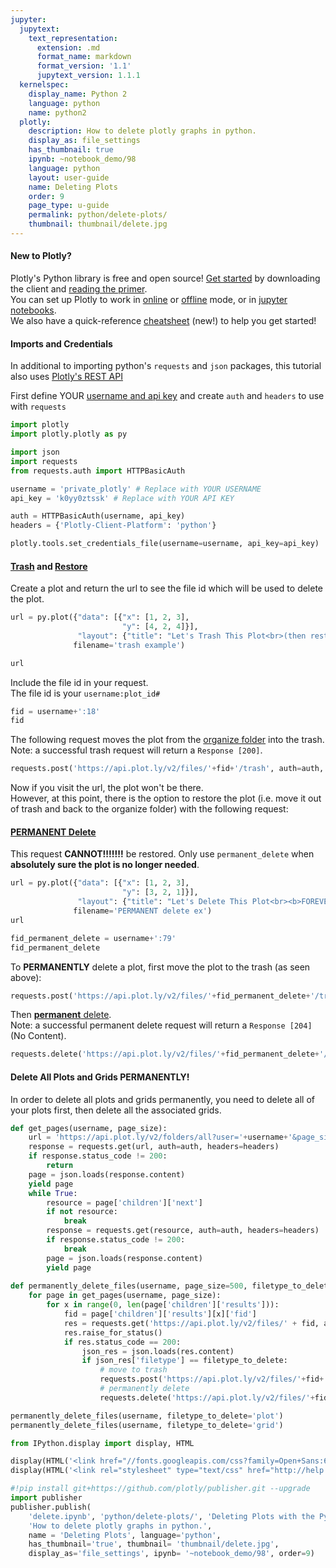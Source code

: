 ```yaml
---
jupyter:
  jupytext:
    text_representation:
      extension: .md
      format_name: markdown
      format_version: '1.1'
      jupytext_version: 1.1.1
  kernelspec:
    display_name: Python 2
    language: python
    name: python2
  plotly:
    description: How to delete plotly graphs in python.
    display_as: file_settings
    has_thumbnail: true
    ipynb: ~notebook_demo/98
    language: python
    layout: user-guide
    name: Deleting Plots
    order: 9
    page_type: u-guide
    permalink: python/delete-plots/
    thumbnail: thumbnail/delete.jpg
---
```


#### New to Plotly?
Plotly's Python library is free and open source! [Get started](https://plot.ly/python/getting-started/) by downloading the client and [reading the primer](https://plot.ly/python/getting-started/).
<br>You can set up Plotly to work in [online](https://plot.ly/python/getting-started/#initialization-for-online-plotting) or [offline](https://plot.ly/python/getting-started/#initialization-for-offline-plotting) mode, or in [jupyter notebooks](https://plot.ly/python/getting-started/#start-plotting-online).
<br>We also have a quick-reference [cheatsheet](https://images.plot.ly/plotly-documentation/images/python_cheat_sheet.pdf) (new!) to help you get started!


#### Imports and Credentials
In additional to importing python's `requests` and `json` packages, this tutorial also uses [Plotly's REST API](https://api.plot.ly/v2/)

First define YOUR [username and api key](https://plot.ly/settings/api) and create `auth` and `headers` to use with `requests`

```python
import plotly
import plotly.plotly as py

import json
import requests
from requests.auth import HTTPBasicAuth

username = 'private_plotly' # Replace with YOUR USERNAME
api_key = 'k0yy0ztssk' # Replace with YOUR API KEY

auth = HTTPBasicAuth(username, api_key)
headers = {'Plotly-Client-Platform': 'python'}

plotly.tools.set_credentials_file(username=username, api_key=api_key)
```

#### [Trash](https://api.plot.ly/v2/files/#trash) and [Restore](https://api.plot.ly/v2/files/#restore)
Create a plot and return the url to see the file id which will be used to delete the plot. 

```python
url = py.plot({"data": [{"x": [1, 2, 3],
                         "y": [4, 2, 4]}],
               "layout": {"title": "Let's Trash This Plot<br>(then restore it)"}},
              filename='trash example') 

url
```

Include the file id in your request. <br>The file id is your `username:plot_id#`

```python
fid = username+':18'
fid
```

The following request moves the plot from the [organize folder](https://plot.ly/organize/home) into the trash. <br>Note: a successful trash request will return a `Response [200]`.

```python
requests.post('https://api.plot.ly/v2/files/'+fid+'/trash', auth=auth, headers=headers)
```

Now if you visit the url, the plot won't be there. <br>However, at this point, there is the option to restore the plot (i.e. move it out of trash and back to the organize folder) with the following request:


 


#### [<b>PERMANENT</b> Delete](https://api.plot.ly/v2/files/#permanent_delete)

This request <b>CANNOT!!!!!!!</b> be restored. 
Only use `permanent_delete` when <b>absolutely sure the plot is no longer needed</b>.<br>

```python
url = py.plot({"data": [{"x": [1, 2, 3],
                         "y": [3, 2, 1]}],
               "layout": {"title": "Let's Delete This Plot<br><b>FOREVER!!!!</b>"}},
              filename='PERMANENT delete ex') 
url
```

```python
fid_permanent_delete = username+':79'
fid_permanent_delete
```

To <b>PERMANENTLY</b> delete a plot, first move the plot to the trash (as seen above):

```python
requests.post('https://api.plot.ly/v2/files/'+fid_permanent_delete+'/trash', auth=auth, headers=headers)
```

Then [<b>permanent</b> delete](https://api.plot.ly/v2/files/#permanent_delete).<br>
Note: a successful permanent delete request will return a `Response [204]` (No Content).

```python
requests.delete('https://api.plot.ly/v2/files/'+fid_permanent_delete+'/permanent_delete', auth=auth, headers=headers)
```

#### Delete All Plots and Grids PERMANENTLY!
In order to delete all plots and grids permanently, you need to delete all of your plots first, then delete all the associated grids.

```python
def get_pages(username, page_size):
    url = 'https://api.plot.ly/v2/folders/all?user='+username+'&page_size='+str(page_size)
    response = requests.get(url, auth=auth, headers=headers)
    if response.status_code != 200:
        return
    page = json.loads(response.content)
    yield page
    while True:
        resource = page['children']['next'] 
        if not resource:
            break
        response = requests.get(resource, auth=auth, headers=headers)
        if response.status_code != 200:
            break
        page = json.loads(response.content)
        yield page
        
def permanently_delete_files(username, page_size=500, filetype_to_delete='plot'):
    for page in get_pages(username, page_size):
        for x in range(0, len(page['children']['results'])):
            fid = page['children']['results'][x]['fid']
            res = requests.get('https://api.plot.ly/v2/files/' + fid, auth=auth, headers=headers)
            res.raise_for_status()
            if res.status_code == 200:
                json_res = json.loads(res.content)
                if json_res['filetype'] == filetype_to_delete:
                    # move to trash
                    requests.post('https://api.plot.ly/v2/files/'+fid+'/trash', auth=auth, headers=headers)
                    # permanently delete
                    requests.delete('https://api.plot.ly/v2/files/'+fid+'/permanent_delete', auth=auth, headers=headers)

permanently_delete_files(username, filetype_to_delete='plot')
permanently_delete_files(username, filetype_to_delete='grid')
```

```python
from IPython.display import display, HTML

display(HTML('<link href="//fonts.googleapis.com/css?family=Open+Sans:600,400,300,200|Inconsolata|Ubuntu+Mono:400,700" rel="stylesheet" type="text/css" />'))
display(HTML('<link rel="stylesheet" type="text/css" href="http://help.plot.ly/documentation/all_static/css/ipython-notebook-custom.css">'))

#!pip install git+https://github.com/plotly/publisher.git --upgrade
import publisher
publisher.publish(
    'delete.ipynb', 'python/delete-plots/', 'Deleting Plots with the Python API',
    'How to delete plotly graphs in python.',
    name = 'Deleting Plots', language='python', 
    has_thumbnail='true', thumbnail= 'thumbnail/delete.jpg',
    display_as='file_settings', ipynb= '~notebook_demo/98', order=9)
```

```python

```